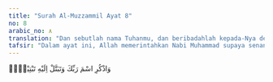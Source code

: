 ```yaml
---
title: "Surah Al-Muzzammil Ayat 8"
no: 8
arabic_no: ٨
translation: "Dan sebutlah nama Tuhanmu, dan beribadahlah kepada-Nya dengan sepenuh hati."
tafsir: "Dalam ayat ini, Allah memerintahkan Nabi Muhammad supaya senantiasa mengingat-Nya, baik siang maupun malam, dengan bertasbih, bertahmid, bertakbir, salat, dan membaca Al-Qur'an. Dengan demikian, ia dapat melenyapkan dari hatinya segala sesuatu yang melalaikan perintah-perintah Allah."
---
```

وَاذْكُرِ اسْمَ رَبِّكَ وَتَبَتَّلْ اِلَيْهِ تَبْتِيْلًاۗ